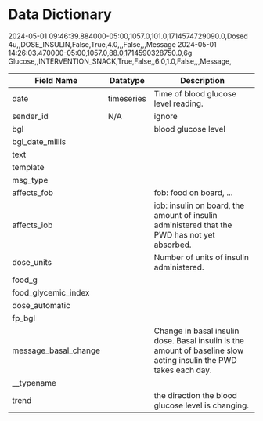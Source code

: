 # Data Dictionary

2024-05-01 09:46:39.884000-05:00,1057.0,101.0,1714574729090.0,Dosed 4u,,DOSE_INSULIN,False,True,4.0,,,False,,,Message
2024-05-01 14:26:03.470000-05:00,1057.0,88.0,1714590328750.0,6g Glucose,,INTERVENTION_SNACK,True,False,,6.0,1.0,False,,,Message,

| Field Name | Datatype | Description |
| -------- | ------- | ------- | 
|  date | timeseries | Time of blood glucose level reading. |
| sender_id | N/A | ignore | 
| bgl |  | blood glucose level |
| bgl_date_millis | | |
| text | | |
| template | | |
| msg_type | | |
| affects_fob | | fob: food on board, ... |
| affects_iob | | iob: insulin on board, the amount of insulin administered that the PWD has not yet absorbed. |
| dose_units | | Number of units of insulin administered. |
| food_g | | |
| food_glycemic_index | |  |
| dose_automatic | | |
| fp_bgl | | |
| message_basal_change | | Change in basal insulin dose. Basal insulin is the amount of baseline slow acting insulin the PWD takes each day. |
| __typename | | |
| trend | | the direction the blood glucose level is changing. |
